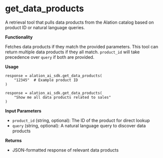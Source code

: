 # get_data_products

A retrieval tool that pulls data products from the Alation catalog based on product ID or natural language queries.

**Functionality**

Fetches data products if they match the provided parameters.
This tool can return multiple data products if they all match.
`product_id` will take precedence over `query` if both are provided. 

**Usage**

``` {.sourceCode .python}
response = alation_ai_sdk.get_data_products(
    "12345"  # Example product ID
)

response = alation_ai_sdk.get_data_products(
    "Show me all data products related to sales"
)
```

**Input Parameters**

- ` product_id ` (string, optional): The ID of the product for direct lookup
- ` query ` (string, optional): A natural language query to discover data products

**Returns**

- JSON-formatted response of relevant data products
